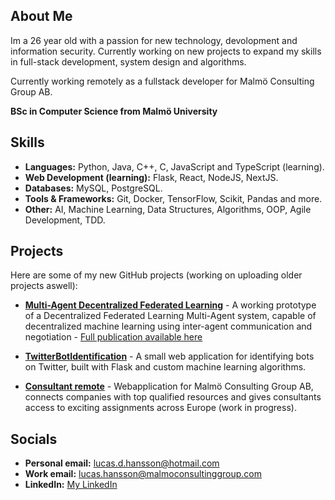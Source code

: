 ## About Me  
Im a 26 year old with a passion for new technology, devolopment and information security. Currently working on new projects to expand my skills in full-stack development, system design and algorithms.

Currently working remotely as a fullstack developer for Malmö Consulting Group AB.
 
**BSc in Computer Science from Malmö University**

## Skills  
- **Languages:** Python, Java, C++, C, JavaScript and TypeScript (learning).
- **Web Development (learning):** Flask, React, NodeJS, NextJS.
- **Databases:** MySQL, PostgreSQL.
- **Tools & Frameworks:** Git, Docker, TensorFlow, Scikit, Pandas and more.
- **Other:** AI, Machine Learning, Data Structures, Algorithms, OOP, Agile Development, TDD.

## Projects  
Here are some of my new GitHub projects (working on uploading older projects aswell): 
- **[Multi-Agent Decentralized Federated Learning](https://github.com/lucasvonhagen/Multi-Agent-Decentralized-Federated-Learning)** - A working prototype of a Decentralized Federated Learning Multi-Agent system, capable of decentralized machine learning using inter-agent communication and negotiation - [Full publication available here](https://mau.diva-portal.org/smash/record.jsf?pid=diva2%3A1901651&dswid=-2330)

- **[TwitterBotIdentification](https://github.com/lucasvonhagen/TwitterBotIdentification)** - A small web application for identifying bots on Twitter, built with Flask and custom machine learning algorithms.
  
- **[Consultant remote](https://consultantremote.com)** - Webapplication for Malmö Consulting Group AB, connects companies with top qualified resources and gives consultants access to exciting assignments across Europe (work in progress).


## Socials
- **Personal email:** [lucas.d.hansson@hotmail.com](mailto:lucas.d.hansson@hotmail.com)
- **Work email:** [lucas.hansson@malmoconsultinggroup.com](mailto:lucas.hansson@malmoconsultinggroup.com)    
- **LinkedIn:** [My LinkedIn](https://www.linkedin.com/in/lucas-hansson-b97027264/)
